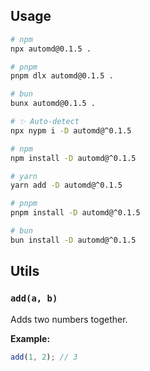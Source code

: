 ## Usage

<!-- AUTOMD_START generator="pm-x" args="." -->

```sh
# npm
npx automd@0.1.5 .

# pnpm
pnpm dlx automd@0.1.5 .

# bun
bunx automd@0.1.5 .
```

<!-- AUTOMD_END -->

<!-- AUTOMD_START generator="pm-install" dev="true" -->

```sh
# ✨ Auto-detect
npx nypm i -D automd@^0.1.5

# npm
npm install -D automd@^0.1.5

# yarn
yarn add -D automd@^0.1.5

# pnpm
pnpm install -D automd@^0.1.5

# bun
bun install -D automd@^0.1.5
```

<!-- AUTOMD_END -->

## Utils

<!-- AUTOMD_START generator="jsdocs" -->

### `add(a, b)`

Adds two numbers together.

**Example:**

```js
add(1, 2); // 3
```


<!-- AUTOMD_END -->
